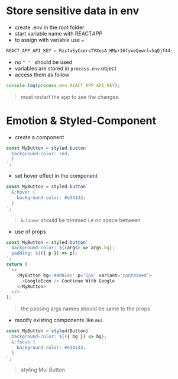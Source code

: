 # Store sensitive data in env

- create .env in the root folder
- start variable name with REACT*APP*
- to assign with variable use `=`

```js
REACT_APP_API_KEY = RzsfaSyCcersTVXesA_HMprI6fyweQewrlvhqQjT44;
```

- no `" ' ` should be used
- variables are stored in `process.env` object
- access them as follow

```js
console.log(process.env.REACT_APP_API_KEY);
```

> must restart the app to see the changes.

# Emotion & Styled-Component

- create a component

```js
const MyButton = styled.button`
  background-color: red;
  }
`;
```

- set hover effect in the component

```js
const MyButton = styled.button`
  &:hover {
    background-color: #e34133;
  }
`;
```

> `&:hover` should be trimmed i.e no space between

- use of props

```js
const MyButton = styled.button`
  background-color: ${(args) => args.bg};
  padding: ${({ p }) => p};
`;
return (
  <>
    <MyButton bg='#4081ec' p='5px' variant='contained'>
      <GoogleIcon /> Continue With Google
    </MyButton>
  </>
);
```

> the passing args names should be same to the props

- modify existing components like `mui`

```js
const MyButton = styled(Button)`
  background-color: ${({ bg }) => bg};
  &:focus {
    background-color: #e34133;
  }
`;
```

> styling Mui Button
